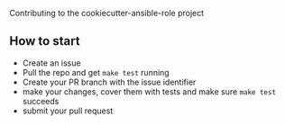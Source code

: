 Contributing to the cookiecutter-ansible-role project

## How to start

  - Create an issue
  - Pull the repo and get `make test` running
  - Create your PR branch with the issue identifier
  - make your changes, cover them with tests and make sure `make test` succeeds
  - submit your pull request

